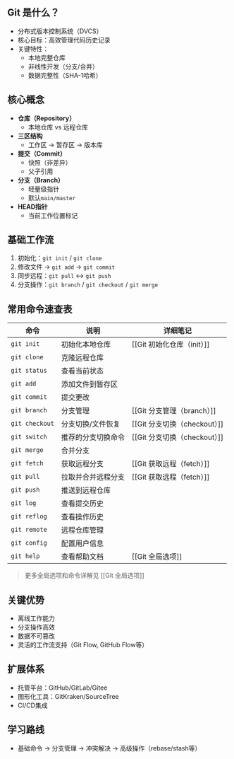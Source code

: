 ## Git 是什么？
- 分布式版本控制系统（DVCS）
- 核心目标：高效管理代码历史记录
- 关键特性：
  - 本地完整仓库
  - 非线性开发（分支/合并）
  - 数据完整性（SHA-1哈希）

## 核心概念
- **仓库（Repository）**
  - 本地仓库 vs 远程仓库
- **三区结构**
  - 工作区 → 暂存区 → 版本库
- **提交（Commit）**
  - 快照（非差异）
  - 父子引用
- **分支（Branch）**
  - 轻量级指针
  - 默认`main/master`
- **HEAD指针**
  - 当前工作位置标记

## 基础工作流
1. 初始化：`git init` / `git clone`
2. 修改文件 → `git add` → `git commit`
3. 同步远程：`git pull` ↔ `git push`
4. 分支操作：`git branch` / `git checkout` / `git merge`

## 常用命令速查表

| 命令             | 说明        | 详细笔记                   |
| -------------- | --------- | ---------------------- |
| `git init`     | 初始化本地仓库   | [[Git 初始化仓库（init）]]    |
| `git clone`    | 克隆远程仓库    |                        |
| `git status`   | 查看当前状态    |                        |
| `git add`      | 添加文件到暂存区  |                        |
| `git commit`   | 提交更改      |                        |
| `git branch`   | 分支管理      | [[Git 分支管理（branch）]]   |
| `git checkout` | 分支切换/文件恢复 | [[Git 分支切换（checkout）]] |
| `git switch`   | 推荐的分支切换命令 | [[Git 分支切换（checkout）]] |
| `git merge`    | 合并分支      |                        |
| `git fetch`    | 获取远程分支    | [[Git 获取远程（fetch）]]    |
| `git pull`     | 拉取并合并远程分支 | [[Git 获取远程（fetch）]]    |
| `git push`     | 推送到远程仓库   |                        |
| `git log`      | 查看提交历史    |                        |
| `git reflog`   | 查看操作历史    |                        |
| `git remote`   | 远程仓库管理    |                        |
| `git config`   | 配置用户信息    |                        |
| `git help`     | 查看帮助文档    | [[Git 全局选项]]           |

> 更多全局选项和命令详解见 [[Git 全局选项]]

## 关键优势
- 离线工作能力
- 分支操作高效
- 数据不可篡改
- 灵活的工作流支持（Git Flow, GitHub Flow等）

## 扩展体系
- 托管平台：GitHub/GitLab/Gitee
- 图形化工具：GitKraken/SourceTree
- CI/CD集成

## 学习路线
- 基础命令 → 分支管理 → 冲突解决 → 高级操作（rebase/stash等）